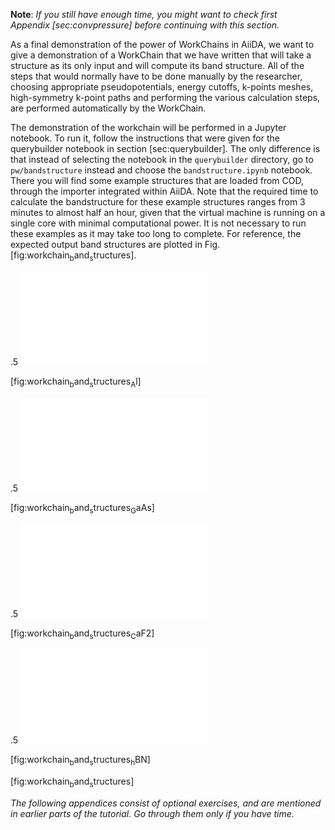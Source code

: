 **Note**: *If you still have enough time, you might want to check first Appendix [sec:convpressure] before continuing with this section.*

As a final demonstration of the power of WorkChains in AiiDA, we want to give a demonstration of a WorkChain that we have written that will take a structure as its only input and will compute its band structure. All of the steps that would normally have to be done manually by the researcher, choosing appropriate pseudopotentials, energy cutoffs, k-points meshes, high-symmetry k-point paths and performing the various calculation steps, are performed automatically by the WorkChain.

The demonstration of the workchain will be performed in a Jupyter notebook. To run it, follow the instructions that were given for the querybuilder notebook in section [sec:querybuilder]. The only difference is that instead of selecting the notebook in the `querybuilder` directory, go to `pw/bandstructure` instead and choose the `bandstructure.ipynb` notebook. There you will find some example structures that are loaded from COD, through the importer integrated within AiiDA. Note that the required time to calculate the bandstructure for these example structures ranges from 3 minutes to almost half an hour, given that the virtual machine is running on a single core with minimal computational power. It is not necessary to run these examples as it may take too long to complete. For reference, the expected output band structures are plotted in Fig.[fig:workchain<sub>b</sub>and<sub>s</sub>tructures].

<span>.5</span> ![Electronic band structures of four different crystal structures computed with AiiDA’s PwBandsWorkChain](sections/images/bandstructures/Al_bands.pdf "fig:")

[fig:workchain<sub>b</sub>and<sub>s</sub>tructures<sub>A</sub>l]

<span>.5</span> ![Electronic band structures of four different crystal structures computed with AiiDA’s PwBandsWorkChain](sections/images/bandstructures/GaAs_bands.pdf "fig:")

[fig:workchain<sub>b</sub>and<sub>s</sub>tructures<sub>G</sub>aAs]

<span>.5</span> ![Electronic band structures of four different crystal structures computed with AiiDA’s PwBandsWorkChain](sections/images/bandstructures/CaF2_bands.pdf "fig:")

[fig:workchain<sub>b</sub>and<sub>s</sub>tructures<sub>C</sub>aF2]

<span>.5</span> ![Electronic band structures of four different crystal structures computed with AiiDA’s PwBandsWorkChain](sections/images/bandstructures/hBN_bands.pdf "fig:")

[fig:workchain<sub>b</sub>and<sub>s</sub>tructures<sub>h</sub>BN]

[fig:workchain<sub>b</sub>and<sub>s</sub>tructures]

*The following appendices consist of optional exercises, and are mentioned in earlier parts of the tutorial. Go through them only if you have time.*
